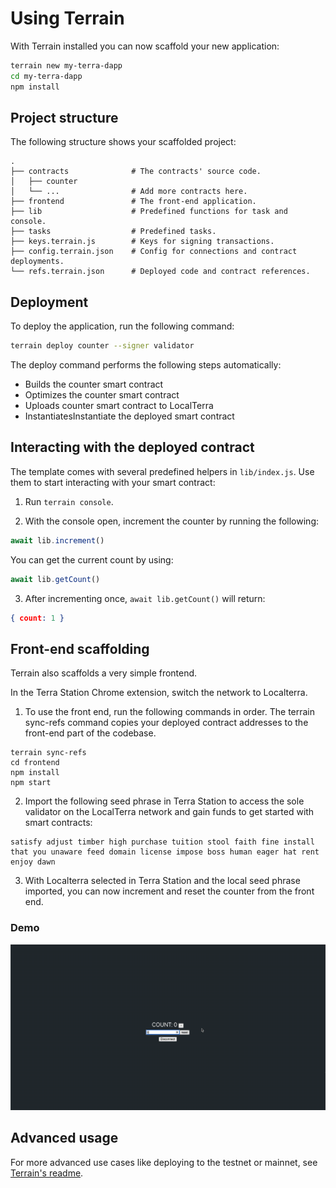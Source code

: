 # Using Terrain

With Terrain installed you can now scaffold your new application:

```sh
terrain new my-terra-dapp
cd my-terra-dapp
npm install
```

## Project structure

The following structure shows your scaffolded project:

```
.
├── contracts              # The contracts' source code.
│   ├── counter
│   └── ...                # Add more contracts here.
├── frontend               # The front-end application.
├── lib                    # Predefined functions for task and console.
├── tasks                  # Predefined tasks.
├── keys.terrain.js        # Keys for signing transactions.
├── config.terrain.json    # Config for connections and contract deployments.
└── refs.terrain.json      # Deployed code and contract references.
```

## Deployment

To deploy the application, run the following command:

```sh
terrain deploy counter --signer validator
```

The deploy command performs the following steps automatically:

* Builds the counter smart contract
* Optimizes the counter smart contract
* Uploads counter smart contract to LocalTerra
* InstantiatesInstantiate the deployed smart contract

## Interacting with the deployed contract

The template comes with several predefined helpers in `lib/index.js`. Use them to start interacting with your smart contract:

1. Run `terrain console`.

2. With the console open, increment the counter by running the following:

```JavaScript
await lib.increment()
```

You can get the current count by using:

```JavaScript
await lib.getCount()
```

3. After incrementing once, `await lib.getCount()` will return:

```json
{ count: 1 }
```

## Front-end scaffolding

Terrain also scaffolds a very simple frontend.

In the Terra Station Chrome extension, switch the network to Localterra.

1. To use the front end, run the following commands in order. The terrain sync-refs command copies your deployed contract addresses to the front-end part of the codebase.

```
terrain sync-refs
cd frontend
npm install
npm start
```

2. Import the following seed phrase in Terra Station to access the sole validator on the LocalTerra network and gain funds to get started with smart contracts:

```
satisfy adjust timber high purchase tuition stool faith fine install that you unaware feed domain license impose boss human eager hat rent enjoy dawn
```

3. With Localterra selected in Terra Station and the local seed phrase imported, you can now increment and reset the counter from the front end.

### Demo

![](/img/tut_counter.gif)

## Advanced usage

For more advanced use cases  like deploying to the testnet or mainnet, see [Terrain's readme](https://github.com/iboss-ptk/terrain#readme).
